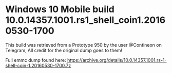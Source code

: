 # Windows 10 Mobile build 10.0.14357.1001.rs1_shell_coin1.20160530-1700

This build was retrieved from a Prototype 950 by the user @Contineon on Telegram, All credit for the original dump goes to them!

Full emmc dump found here:
https://archive.org/details/10.0.14357.1001.rs-1-shell-coin-1.20160530-1700.7z
